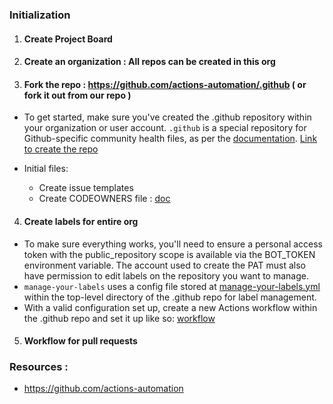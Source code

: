 ### Initialization

1. #### Create Project Board

2. #### Create an organization : All repos can be created in this org

3. #### Fork the repo : https://github.com/actions-automation/.github  ( or fork it out from our repo )
  
  - To get started, make sure you've created the .github repository within your organization or user account. `.github` is a special repository for Github-specific community health files, as per the [documentation](https://docs.github.com/en/communities/setting-up-your-project-for-healthy-contributions/creating-a-default-community-health-file). [Link to create the repo](https://docs.github.com/en/communities/setting-up-your-project-for-healthy-contributions/creating-a-default-community-health-file#creating-a-repository-for-default-files)

  - Initial files: 
       - Create issue templates
       - Create CODEOWNERS file : [doc](https://docs.github.com/en/repositories/managing-your-repositorys-settings-and-features/customizing-your-repository/about-code-owners#codeowners-file-location)
    
4. ####  Create labels for entire org

  - To make sure everything works, you'll need to ensure a personal access token with the public_repository scope is available via the BOT_TOKEN environment variable. The account used to create the PAT must also have permission to edit labels on the repository you want to manage.
  - `manage-your-labels` uses a config file stored at [manage-your-labels.yml](https://github.com/Josh-01/vigilant-waffle/blob/master/.github/manage-your-labels.yml) within the top-level directory of the .github repo for label management.
  - With a valid configuration set up, create a new Actions workflow within the .github repo and set it up like so: [workflow](https://github.com/Josh-01/vigilant-waffle/blob/master/workshops/workshop-1/workflows/1_create-labels.yml)

5. #### Workflow for pull requests 
   

 ### Resources : 
- https://github.com/actions-automation 
